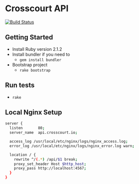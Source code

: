 # Crosscourt API

[![Build Status](https://travis-ci.org/pruett/crosscourt-api.svg?branch=develop)](https://travis-ci.org/pruett/crosscourt-api)

## Getting Started

* Install Ruby version 2.1.2
* Install bundler if you need to
  * `gem install bundler`
* Bootstrap project
  * `rake bootstrap`

## Run tests

* `rake`

## Local Nginx Setup

```bash
server {
  listen       80;
  server_name  api.crosscourt.io;

  access_log /usr/local/etc/nginx/logs/nginx_access.log;
  error_log /usr/local/etc/nginx/logs/nginx_error.log warn;

  location / {
    rewrite ^/(.*) /api/$1 break;
    proxy_set_header Host $http_host;
    proxy_pass http://localhost:4567;
  }
}
```
